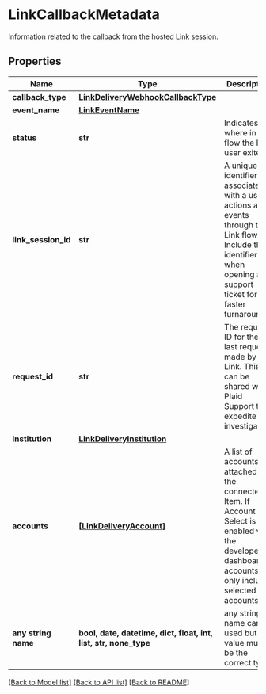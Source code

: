 # LinkCallbackMetadata

Information related to the callback from the hosted Link session.

## Properties
Name | Type | Description | Notes
------------ | ------------- | ------------- | -------------
**callback_type** | [**LinkDeliveryWebhookCallbackType**](LinkDeliveryWebhookCallbackType.md) |  | [optional] 
**event_name** | [**LinkEventName**](LinkEventName.md) |  | [optional] 
**status** | **str** | Indicates where in the flow the Link user exited | [optional] 
**link_session_id** | **str** | A unique identifier associated with a user&#39;s actions and events through the Link flow. Include this identifier when opening a support ticket for faster turnaround. | [optional] 
**request_id** | **str** | The request ID for the last request made by Link. This can be shared with Plaid Support to expedite investigation. | [optional] 
**institution** | [**LinkDeliveryInstitution**](LinkDeliveryInstitution.md) |  | [optional] 
**accounts** | [**[LinkDeliveryAccount]**](LinkDeliveryAccount.md) | A list of accounts attached to the connected Item. If Account Select is enabled via the developer dashboard, accounts will only include selected accounts. | [optional] 
**any string name** | **bool, date, datetime, dict, float, int, list, str, none_type** | any string name can be used but the value must be the correct type | [optional]

[[Back to Model list]](../README.md#documentation-for-models) [[Back to API list]](../README.md#documentation-for-api-endpoints) [[Back to README]](../README.md)


